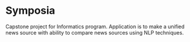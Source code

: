 # Symposia
Capstone project for Informatics program. Application is to make a unified news source with ability to compare news sources using NLP techniques.

